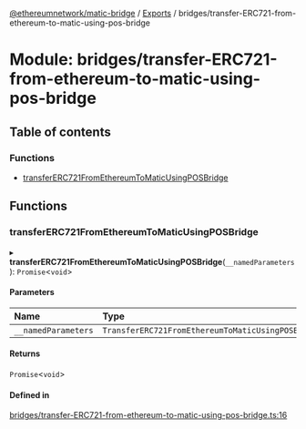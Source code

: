 [@ethereumnetwork/matic-bridge](../README.md) / [Exports](../modules.md) / bridges/transfer-ERC721-from-ethereum-to-matic-using-pos-bridge

# Module: bridges/transfer-ERC721-from-ethereum-to-matic-using-pos-bridge

## Table of contents

### Functions

- [transferERC721FromEthereumToMaticUsingPOSBridge](bridges_transfer_ERC721_from_ethereum_to_matic_using_pos_bridge.md#transfererc721fromethereumtomaticusingposbridge)

## Functions

### transferERC721FromEthereumToMaticUsingPOSBridge

▸ **transferERC721FromEthereumToMaticUsingPOSBridge**(`__namedParameters`): `Promise`<`void`\>

#### Parameters

| Name | Type |
| :------ | :------ |
| `__namedParameters` | `TransferERC721FromEthereumToMaticUsingPOSBridge` |

#### Returns

`Promise`<`void`\>

#### Defined in

[bridges/transfer-ERC721-from-ethereum-to-matic-using-pos-bridge.ts:16](https://github.com/KedziaPawel/matic-bridge/blob/3b04a9e/src/bridges/transfer-ERC721-from-ethereum-to-matic-using-pos-bridge.ts#L16)
